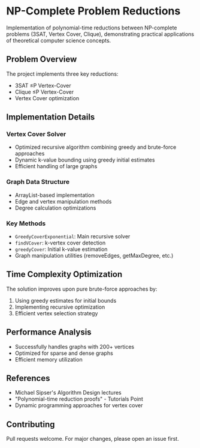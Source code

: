 # NP-Complete Problem Reductions

Implementation of polynomial-time reductions between NP-complete problems (3SAT, Vertex Cover, Clique), demonstrating practical applications of theoretical computer science concepts.

## Problem Overview

The project implements three key reductions:
- 3SAT ≤P Vertex-Cover 
- Clique ≤P Vertex-Cover
- Vertex Cover optimization

## Implementation Details

### Vertex Cover Solver
- Optimized recursive algorithm combining greedy and brute-force approaches
- Dynamic k-value bounding using greedy initial estimates
- Efficient handling of large graphs

### Graph Data Structure
- ArrayList-based implementation
- Edge and vertex manipulation methods
- Degree calculation optimizations

### Key Methods
- `GreedyCoverExponential`: Main recursive solver
- `findVCover`: k-vertex cover detection
- `greedyCover`: Initial k-value estimation
- Graph manipulation utilities (removeEdges, getMaxDegree, etc.)

## Time Complexity Optimization

The solution improves upon pure brute-force approaches by:
1. Using greedy estimates for initial bounds
2. Implementing recursive optimization
3. Efficient vertex selection strategy
## Performance Analysis
* Successfully handles graphs with 200+ vertices
* Optimized for sparse and dense graphs
* Efficient memory utilization

## References
* Michael Sipser's Algorithm Design lectures
* "Polynomial-time reduction proofs" - Tutorials Point
* Dynamic programming approaches for vertex cover

## Contributing
Pull requests welcome. For major changes, please open an issue first.
